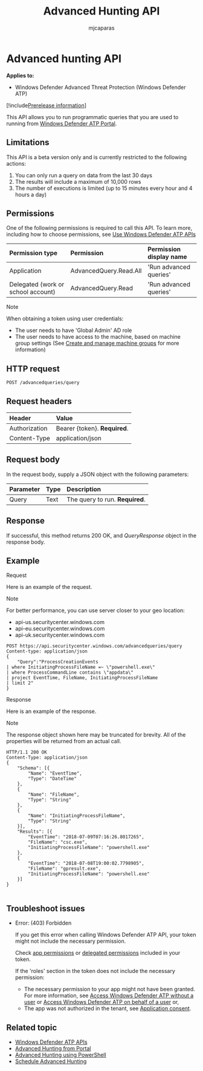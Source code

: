 ﻿---
title: Advanced Hunting API
description: Use this API to run advanced queries
keywords: apis, supported apis, advanced hunting, query
search.product: eADQiWindows 10XVcnh
ms.prod: w10
ms.mktglfcycl: deploy
ms.sitesec: library
ms.pagetype: security
ms.author: macapara
author: mjcaparas
ms.localizationpriority: medium
ms.date: 09/03/2018
---

# Advanced hunting API
**Applies to:**
- Windows Defender Advanced Threat Protection (Windows Defender ATP)


[!include[Prerelease information](prerelease.md)]



This API allows you to run programmatic queries that you are used to running from [Windows Defender ATP Portal](https://securitycenter.windows.com/hunting).


## Limitations
This API is a beta version only and is currently restricted to the following actions:
1. ​You can only run a query on data from the last 30 days
2. The results will include a maximum of 10,000 rows
3. The number of executions is limited​ (up to 15 minutes every hour and 4 hours a day)

## Permissions
One of the following permissions is required to call this API. To learn more, including how to choose permissions, see [Use Windows Defender ATP APIs](exposed-apis-intro.md)

Permission type |	Permission	|	Permission display name
:---|:---|:---
Application |	AdvancedQuery.Read.All |	'Run advanced queries'
Delegated (work or school account) | AdvancedQuery.Read | 'Run advanced queries'

>[!Note]
> When obtaining a token using user credentials:
>- The user needs to have 'Global Admin' AD role
>- The user needs to have access to the machine, based on machine group settings (See [Create and manage machine groups](machine-groups-windows-defender-advanced-threat-protection.md) for more information)

## HTTP request
```
POST /advancedqueries/query
```

## Request headers

Header | Value 
:---|:---
Authorization | Bearer {token}. **Required**.
Content-Type	| application/json

## Request body
In the request body, supply a JSON object with the following parameters:

Parameter |	Type	| Description
:---|:---|:---
Query |	Text |	The query to run. **Required**.

## Response
If successful, this method returns 200 OK, and _QueryResponse_ object in the response body.


## Example

Request

Here is an example of the request.

>[!NOTE]
>For better performance, you can use server closer to your geo location:
> - api-us.securitycenter.windows.com
> - api-eu.securitycenter.windows.com
> - api-uk.securitycenter.windows.com

```
POST https://api.securitycenter.windows.com/advancedqueries/query
Content-type: application/json
{
	"Query":"ProcessCreationEvents  
| where InitiatingProcessFileName =~ \"powershell.exe\"
| where ProcessCommandLine contains \"appdata\"
| project EventTime, FileName, InitiatingProcessFileName 
| limit 2"
}
```

Response

Here is an example of the response.

>[!NOTE]
>The response object shown here may be truncated for brevity. All of the properties will be returned from an actual call.

```
HTTP/1.1 200 OK
Content-Type: application/json​
{
	"Schema": [{
		"Name": "EventTime",
		"Type": "DateTime"
	},
	{
		"Name": "FileName",
		"Type": "String"
	},
	{
		"Name": "InitiatingProcessFileName",
		"Type": "String"
	}],
	"Results": [{
		"EventTime": "2018-07-09T07:16:26.8017265",
		"FileName": "csc.exe",
		"InitiatingProcessFileName": "powershell.exe"
	},
	{
		"EventTime": "2018-07-08T19:00:02.7798905",
		"FileName": "gpresult.exe",
		"InitiatingProcessFileName": "powershell.exe"
	}]
}


```

## T​roubl​eshoot issues

- Error: (403) Forbidden
	
	
    If you get this error when calling Windows Defender ATP API, your token might not include the necessary permission.

	Check [app permissions](exposed-apis-create-app-webapp.md#validate-the-token) or [delegated permissions](exposed-apis-create-app-nativeapp.md#validate-the-token) included in your token.
	
    If the 'roles' section in the token does not include the necessary permission: 

	- The necessary permission to your app might not have been granted. For more information, see [Access Windows Defender ATP without a user](exposed-apis-create-app-webapp.md#create-an-app) or [Access Windows Defender ATP on behalf of a user](exposed-apis-create-app-nativeapp.md#create-an-app) or,
    - The app was not authorized in the tenant, see [Application consent](exposed-apis-create-app-webapp.md#application-consent).


## Related topic
- [Windows Defender ATP APIs](exposed-apis-intro.md)
- [Advanced Hunting from Portal](advanced-hunting-windows-defender-advanced-threat-protection.md)
- [Advanced Hunting using PowerShell](run-advanced-query-sample-powershell.md)
- [Schedule Advanced Hunting](run-advanced-query-sample-ms-flow.md)
